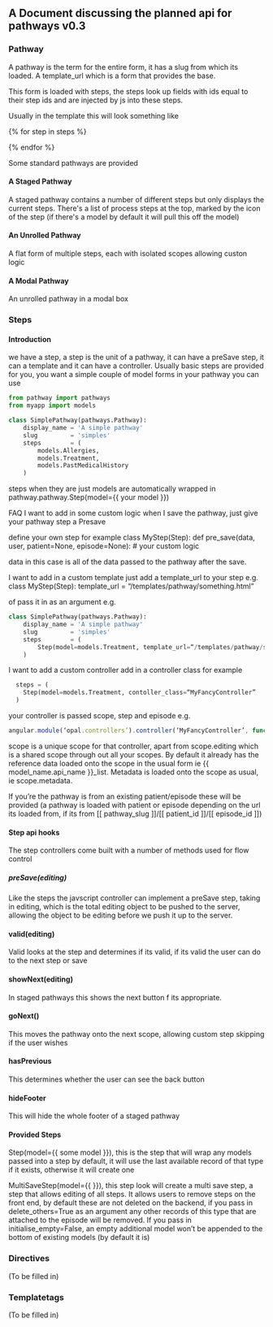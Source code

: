 ## A Document discussing the planned api for pathways v0.3

### Pathway
A pathway is the term for the entire form, it has a slug from which its loaded. A template_url which is a form that provides the base.

This form is loaded with steps, the steps look up fields with ids equal to their step ids and are injected by js into these steps.

Usually in the template this will look something like

{% for step in steps %}
<div id="{{ step.get_id }}"></div>
{% endfor %}

Some standard pathways are provided

#### A Staged Pathway
A staged pathway contains a number of different steps but only displays the current steps. There's a list of process steps at the top, marked by the icon of the step (if there's a model by default it will pull this off the model)

#### An Unrolled Pathway
A flat form of multiple steps, each with isolated scopes allowing custon logic

#### A Modal Pathway
An unrolled pathway in a modal box


### Steps

#### Introduction

we have  a step, a step is the unit of a pathway, it can have a preSave step, it can a template and it can have a controller.
Usually basic steps are provided for you, you want a simple couple of model forms in your pathway you can use

```python
from pathway import pathways
from myapp import models

class SimplePathway(pathways.Pathway):
    display_name = 'A simple pathway'
    slug         = 'simples'
    steps        = (
        models.Allergies,
        models.Treatment,
        models.PastMedicalHistory
    )
```

steps when they are just models are automatically wrapped in pathway.pathway.Step(model={{ your model }})

FAQ
I want to add in some custom logic when I save the pathway, just give your pathway step a Presave

define your own step for example
 class MyStep(Step):
   def pre_save(data, user, patient=None, episode=None):
   	# your custom logic

data in this case is all  of the data passed to the pathway after the save.

I want to add in a custom template
 just add a template_url to your step e.g.
class MyStep(Step):
  template_url = “/templates/pathway/something.html”

of pass it in as an argument e.g.

```python
class SimplePathway(pathways.Pathway):
    display_name = 'A simple pathway'
    slug         = 'simples'
    steps        = (
        Step(model=models.Treatment, template_url=“/templates/pathway/something.html”
    )
```

I want to add a custom controller add in a controller class for example

```python
  steps = (
    Step(model=models.Treatment, contoller_class=“MyFancyController”
  )
```

your controller is passed scope, step and episode e.g.


```javascript
angular.module(‘opal.controllers’).controller(‘MyFancyController’, function(scope, step, episode){});
```

scope is a unique scope for that controller, apart from scope.editing which is a shared scope through out all your scopes. By default it already has the reference data loaded onto the scope in the usual form ie {{ model_name.api_name }}_list. Metadata is loaded onto the scope as usual, ie scope.metadata.


If you’re the pathway is from an existing patient/episode these will be provided (a pathway is loaded with patient or episode depending on the url its loaded from, if its from [[ pathway_slug ]]/[[ patient_id ]]/[[ episode_id ]])

#### Step api hooks
The step controllers come built with a number of methods used for flow control

##### preSave(editing)
Like the steps the javscript controller can implement a preSave step, taking in editing, which is the total editing object to be pushed to the server, allowing the object to be editing before we push it up to the server.

#### valid(editing)
Valid looks at the step and determines if its valid, if its valid the user can do to the next step or save

#### showNext(editing)
In staged pathways this shows the next button f its appropriate.

#### goNext()
This moves the pathway onto the next scope, allowing custom step skipping if the user wishes

#### hasPrevious
This determines whether the user can see the back button

#### hideFooter
This will hide the whole footer of a staged pathway


#### Provided Steps
 Step(model={{ some model }}), this is the step that will wrap any models passed into a step by default, it will use the last available record of that type if it exists, otherwise it will create one

 MultiSaveStep(model={{ }}), this step look will create a multi save step, a step that allows editing of all steps. It allows users to remove steps on the front end, by default these are not deleted on the backend, if you pass in delete_others=True as an argument any other records of this type that are attached to the episode will be removed. If you pass in initialise_empty=False, an empty additional model won’t be appended to the bottom of existing models (by default it is)


### Directives
(To be filled in)

### Templatetags
(To be filled in)
